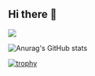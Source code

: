 ## Hi there 👋
![](https://komarev.com/ghpvc/?username=Akirasz)

![Anurag's GitHub stats](https://github-readme-stats.vercel.app/api?username=Akirasz&show_icons=true&theme=dark)


[![trophy](https://github-profile-trophy.vercel.app/?username=Akirasz)](https://github.com/ryo-ma/github-profile-trophy)


<!--
**Akirasz/Akirasz** is a ✨ _special_ ✨ repository because its `README.md` (this file) appears on your GitHub profile.

Here are some ideas to get you started:

- 🔭 I’m currently working on ...
- 🌱 I’m currently learning ...
- 👯 I’m looking to collaborate on ...
- 🤔 I’m looking for help with ...
- 💬 Ask me about ...
- 📫 How to reach me: ...
- 😄 Pronouns: ...
- ⚡ Fun fact: ...
-->

